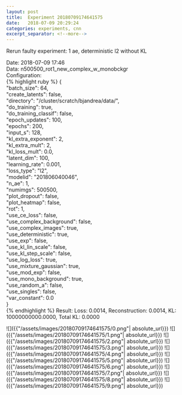 ```yaml
---
layout: post
title:  Experiment 20180709174641575
date:   2018-07-09 20:29:24
categories: experiments, cnn
excerpt_separator: <!--more-->
---
```

Rerun faulty experiment: 1 ae, deterministic l2 without KL  

 <!--more-->
Date: 2018-07-09 17:46  
Data: n500500_rot1_new_complex_w_monobckgr  
Configuration:   
{% highlight ruby %}
{  
    "batch_size": 64,   
    "create_latents": false,   
    "directory": "/cluster/scratch/bjandrea/data/",   
    "do_training": true,   
    "do_training_classif": false,   
    "epoch_updates": 100,   
    "epochs": 200,   
    "input_s": 128,   
    "kl_extra_exponent": 2,   
    "kl_extra_mult": 2,   
    "kl_loss_mult": 0.0,   
    "latent_dim": 100,   
    "learning_rate": 0.001,   
    "loss_type": "l2",   
    "modelid": "201806040046",   
    "n_ae": 1,   
    "numimgs": 500500,   
    "plot_dropout": false,   
    "plot_heatmap": false,   
    "rot": 1,   
    "use_ce_loss": false,   
    "use_complex_background": false,   
    "use_complex_images": true,   
    "use_deterministic": true,   
    "use_exp": false,   
    "use_kl_lin_scale": false,   
    "use_kl_step_scale": false,   
    "use_log_loss": true,   
    "use_mixture_gaussian": true,   
    "use_mod_exp": false,   
    "use_mono_background": true,   
    "use_random_a": false,   
    "use_singles": false,   
    "var_constant": 0.0  
}  
{% endhighlight %}
Result: Loss: 0.0014, Reconstruction: 0.0014, KL: 10000000000.0000, Total KL: 0.0000  

![]({{"/assets/images/20180709174641575/0.png"| absolute_url}})
![]({{"/assets/images/20180709174641575/1.png"| absolute_url}})
![]({{"/assets/images/20180709174641575/2.png"| absolute_url}})
![]({{"/assets/images/20180709174641575/3.png"| absolute_url}})
![]({{"/assets/images/20180709174641575/4.png"| absolute_url}})
![]({{"/assets/images/20180709174641575/5.png"| absolute_url}})
![]({{"/assets/images/20180709174641575/6.png"| absolute_url}})
![]({{"/assets/images/20180709174641575/7.png"| absolute_url}})
![]({{"/assets/images/20180709174641575/8.png"| absolute_url}})
![]({{"/assets/images/20180709174641575/9.png"| absolute_url}})
